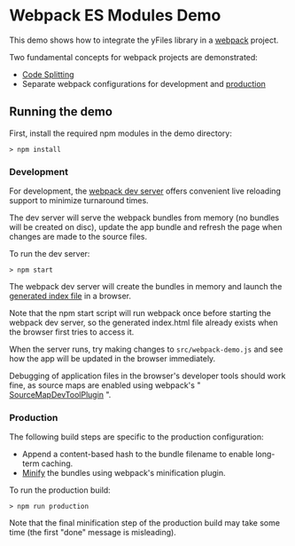 <!--
 //////////////////////////////////////////////////////////////////////////////
 // @license
 // This file is part of yFiles for HTML 2.6.0.3.
 // Use is subject to license terms.
 //
 // Copyright (c) 2000-2024 by yWorks GmbH, Vor dem Kreuzberg 28,
 // 72070 Tuebingen, Germany. All rights reserved.
 //
 //////////////////////////////////////////////////////////////////////////////
-->
# Webpack ES Modules Demo

This demo shows how to integrate the yFiles library in a [webpack](https://webpack.js.org/) project.

Two fundamental concepts for webpack projects are demonstrated:

- [Code Splitting](https://webpack.js.org/guides/code-splitting/)
- Separate webpack configurations for development and [production](https://webpack.js.org/guides/production/)

## Running the demo

First, install the required npm modules in the demo directory:

`> npm install`

### Development

For development, the [webpack dev server](https://webpack.js.org/configuration/dev-server/) offers convenient live reloading support to minimize turnaround times.

The dev server will serve the webpack bundles from memory (no bundles will be created on disc), update the app bundle and refresh the page when changes are made to the source files.

To run the dev server:

`> npm start`

The webpack dev server will create the bundles in memory and launch the [generated index file](http://localhost:9003/) in a browser.

Note that the npm start script will run webpack once before starting the webpack dev server, so the generated index.html file already exists when the browser first tries to access it.

When the server runs, try making changes to `src/webpack-demo.js` and see how the app will be updated in the browser immediately.

Debugging of application files in the browser's developer tools should work fine, as source maps are enabled using webpack's " [SourceMapDevToolPlugin](https://webpack.js.org/plugins/source-map-dev-tool-plugin/) ".

### Production

The following build steps are specific to the production configuration:

- Append a content-based hash to the bundle filename to enable long-term caching.
- [Minify](https://webpack.js.org/guides/production/#minification) the bundles using webpack's minification plugin.

To run the production build:

`> npm run production`

Note that the final minification step of the production build may take some time (the first "done" message is misleading).
